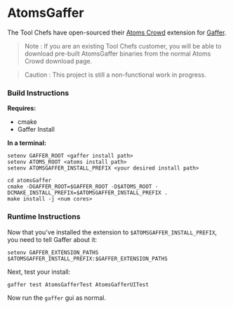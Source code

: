 # AtomsGaffer

The Tool Chefs have open-sourced their [Atoms Crowd](https://atoms.toolchefs.com) extension for [Gaffer](http://www.gafferhq.org).

> Note : If you are an existing Tool Chefs customer, you will be able to download pre-built AtomsGaffer binaries from the normal Atoms Crowd download page.

> Caution : This project is still a non-functional work in progress.

### Build Instructions

**Requires:**

* cmake
* Gaffer Install

**In a terminal:**

```
setenv GAFFER_ROOT <gaffer install path>
setenv ATOMS_ROOT <atoms install path>
setenv ATOMSGAFFER_INSTALL_PREFIX <your desired install path>

cd atomsGaffer
cmake -DGAFFER_ROOT=$GAFFER_ROOT -D$ATOMS_ROOT -DCMAKE_INSTALL_PREFIX=$ATOMSGAFFER_INSTALL_PREFIX .
make install -j <num cores>
```

### Runtime Instructions

Now that you've installed the extension to `$ATOMSGAFFER_INSTALL_PREFIX`, you need to tell Gaffer about it:

`setenv GAFFER_EXTENSION_PATHS $ATOMSGAFFER_INSTALL_PREFIX:$GAFFER_EXTENSION_PATHS`

Next, test your install:

`gaffer test AtomsGafferTest AtomsGafferUITest`

Now run the `gaffer` gui as normal.
